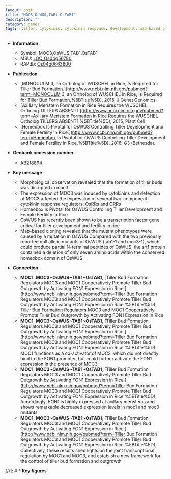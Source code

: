 ```yaml
---
layout: post
title: "MOC3,OsWUS,TAB1,OsTAB1"
description: ""
category: genes
tags: [tiller, cytokinin, cytokinin response, development, map-based cloning, transcription factor, fertility]
---
```


* **Information**  
    + Symbol: MOC3,OsWUS,TAB1,OsTAB1  
    + MSU: [LOC_Os04g56780](http://rice.plantbiology.msu.edu/cgi-bin/ORF_infopage.cgi?orf=LOC_Os04g56780)  
    + RAPdb: [Os04g0663600](http://rapdb.dna.affrc.go.jp/viewer/gbrowse_details/irgsp1?name=Os04g0663600)  

* **Publication**  
    + [MONOCULM 3, an Ortholog of WUSCHEL in Rice, Is Required for Tiller Bud Formation.](http://www.ncbi.nlm.nih.gov/pubmed?term=MONOCULM 3, an Ortholog of WUSCHEL in Rice, Is Required for Tiller Bud Formation.%5BTitle%5D), 2015, J Genet Genomics.
    + [Axillary Meristem Formation in Rice Requires the WUSCHEL Ortholog TILLERS ABSENT1.](http://www.ncbi.nlm.nih.gov/pubmed?term=Axillary Meristem Formation in Rice Requires the WUSCHEL Ortholog TILLERS ABSENT1.%5BTitle%5D), 2015, Plant Cell.
    + [Homeobox Is Pivotal for OsWUS Controlling Tiller Development and Female Fertility in Rice.](http://www.ncbi.nlm.nih.gov/pubmed?term=Homeobox Is Pivotal for OsWUS Controlling Tiller Development and Female Fertility in Rice.%5BTitle%5D), 2016, G3 (Bethesda).

* **Genbank accession number**  
    + [AB218894](http://www.ncbi.nlm.nih.gov/nuccore/AB218894)

* **Key message**  
    + Morphological observation revealed that the formation of tiller buds was disrupted in moc3
    + The expression of MOC3 was induced by cytokinins and defection of MOC3 affected the expression of several two-component cytokinin response regulators, OsRRs and ORRs
    + Homeobox Is Pivotal for OsWUS Controlling Tiller Development and Female Fertility in Rice.
    + OsWUS has recently been shown to be a transcription factor gene critical for tiller development and fertility in rice
    + Map-based cloning revealed that the mutant phenotypes were caused by a mutation in OsWUS Compared with the two previously reported null allelic mutants of OsWUS (tab1-1 and moc3-1), which could produce partial N-terminal peptides of OsWUS, the srt1 protein contained a deletion of only seven amino acids within the conserved homeobox domain of OsWUS

* **Connection**  
    + __MOC1__, __MOC3~OsWUS~TAB1~OsTAB1__, [Tiller Bud Formation Regulators MOC3 and MOC1 Cooperatively Promote Tiller Bud Outgrowth by Activating FON1 Expression in Rice.](http://www.ncbi.nlm.nih.gov/pubmed?term=Tiller Bud Formation Regulators MOC3 and MOC1 Cooperatively Promote Tiller Bud Outgrowth by Activating FON1 Expression in Rice.%5BTitle%5D), Tiller Bud Formation Regulators MOC3 and MOC1 Cooperatively Promote Tiller Bud Outgrowth by Activating FON1 Expression in Rice.
    + __MOC1__, __MOC3~OsWUS~TAB1~OsTAB1__, [Tiller Bud Formation Regulators MOC3 and MOC1 Cooperatively Promote Tiller Bud Outgrowth by Activating FON1 Expression in Rice.](http://www.ncbi.nlm.nih.gov/pubmed?term=Tiller Bud Formation Regulators MOC3 and MOC1 Cooperatively Promote Tiller Bud Outgrowth by Activating FON1 Expression in Rice.%5BTitle%5D),  MOC1 functions as a co-activator of MOC3, which did not directly bind to the FON1 promoter, but could further activate the FON1 expression in the presence of MOC3
    + __MOC1__, __MOC3~OsWUS~TAB1~OsTAB1__, [Tiller Bud Formation Regulators MOC3 and MOC1 Cooperatively Promote Tiller Bud Outgrowth by Activating FON1 Expression in Rice.](http://www.ncbi.nlm.nih.gov/pubmed?term=Tiller Bud Formation Regulators MOC3 and MOC1 Cooperatively Promote Tiller Bud Outgrowth by Activating FON1 Expression in Rice.%5BTitle%5D),  Accordingly, FON1 is highly expressed at axillary meristems and shows remarkable decreased expression levels in moc1 and moc3 mutants
    + __MOC1__, __MOC3~OsWUS~TAB1~OsTAB1__, [Tiller Bud Formation Regulators MOC3 and MOC1 Cooperatively Promote Tiller Bud Outgrowth by Activating FON1 Expression in Rice.](http://www.ncbi.nlm.nih.gov/pubmed?term=Tiller Bud Formation Regulators MOC3 and MOC1 Cooperatively Promote Tiller Bud Outgrowth by Activating FON1 Expression in Rice.%5BTitle%5D),  Collectively, these results shed lights on the joint transcriptional regulation by MOC1 and MOC3, and establish a new framework for the control of tiller bud formation and outgrowth

[//]: # * **Key figures**  


